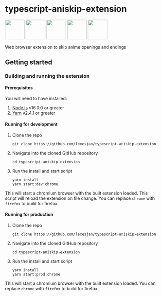 # typescript-aniskip-extension

<a href="https://chrome.google.com/webstore/detail/aniskip/npfcdmjgaocepmpdnmliimijgfjbgcdd" target="_blank"><img src="https://imgur.com/3C4iKO0.png" width="64" height="64"></a>
<a href="https://addons.mozilla.org/en-US/firefox/addon/aniskip/" target="_blank"><img src="https://imgur.com/ihXsdDO.png" width="64" height="64"></a>
<a href="https://chrome.google.com/webstore/detail/aniskip/npfcdmjgaocepmpdnmliimijgfjbgcdd" target="_blank"><img src="https://imgur.com/nSJ9htU.png" width="64" height="64"></a>
<a href="https://chrome.google.com/webstore/detail/aniskip/npfcdmjgaocepmpdnmliimijgfjbgcdd" target="_blank"><img src="https://imgur.com/EuDp4vP.png" width="64" height="64"></a>
<a href="https://chrome.google.com/webstore/detail/aniskip/npfcdmjgaocepmpdnmliimijgfjbgcdd" target="_blank"><img src="https://imgur.com/z8yjLZ2.png" width="64" height="64"></a>

Web browser extension to skip anime openings and endings

## Getting started

### Building and running the extension

#### Prerequisites

You will need to have installed:

1. [Node.js](https://nodejs.org/en/) v16.0.0 or greater
1. [Yarn](https://classic.yarnpkg.com/en/) v2.4.1 or greater

#### Running for development

1. Clone the repo

   ```
   git clone https://github.com/lexesjan/typescript-aniskip-extension
   ```

1. Navigate into the cloned GitHub repository

   ```
   cd typescript-aniskip-extension
   ```

1. Run the install and start script

   ```
   yarn install
   yarn start:dev:chrome
   ```

This will start a chromium browser with the built extension loaded. This script will reload the extension on file change. You can replace `chrome` with `firefox` to build for firefox.

#### Running for production

1. Clone the repo

   ```
   git clone https://github.com/lexesjan/typescript-aniskip-extension
   ```

1. Navigate into the cloned GitHub repository

   ```
   cd typescript-aniskip-extension
   ```

1. Run the install and start script

   ```
   yarn install
   yarn start:prod:chrome
   ```

This will start a chromium browser with the built extension loaded. You can replace `chrome` with `firefox` to build for firefox.
